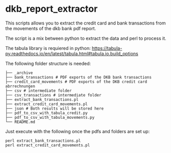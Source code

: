 # dkb_report_extractor

This scripts allows you to extract the credit card and bank transactions from the movements of the dkb bank pdf report.

The script is a mix between python to extract the data and perl to process it.

The tabula library is requiered in python:
https://tabula-py.readthedocs.io/en/latest/tabula.html#tabula.io.build_options

The following folder structure is needed:
```
├── _archive
├── bank_transactions # PDF exports of the DKB bank transactions
├── credit_card_movements # PDF exports of the DKB credit card abrrechnungen
├── csv # intermediate folder
├── csv_transactions # intermediate folder
├── extract_bank_transactions.pl
├── extract_credit_card_movements.pl
├── json # Both results will be stored here
├── pdf_to_csv_with_tabula_credit.py
├── pdf_to_csv_with_tabula_movements.py
└── README.md
```

Just execute with the following once the pdfs and folders are set up:
```
perl extract_bank_transactions.pl
perl extract_credit_card_movements.pl
```

